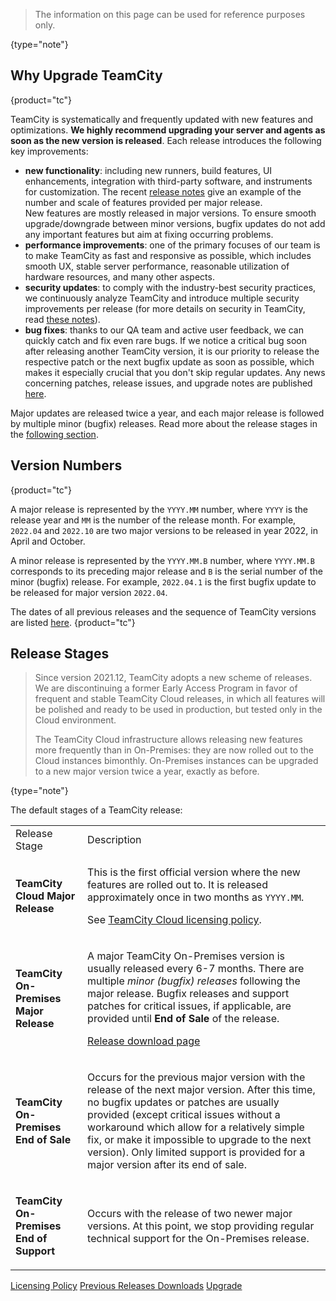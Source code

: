 [//]: # (title: TeamCity Release Cycle)
[//]: # (auxiliary-id: TeamCity Release Cycle)

>The information on this page can be used for reference purposes only.
> 
{type="note"}

## Why Upgrade TeamCity
{product="tc"}

TeamCity is systematically and frequently updated with new features and optimizations. __We highly recommend upgrading your server and agents as soon as the new version is released__. Each release introduces the following key improvements:
* __new functionality__: including new runners, build features, UI enhancements, integration with third-party software, and instruments for customization. The recent [release notes](what-s-new-in-teamcity.md) give an example of the number and scale of features provided per major release.  
  New features are mostly released in major versions. To ensure smooth upgrade/downgrade between minor versions, bugfix updates do not add any important features but aim at fixing occurring problems.
* __performance improvements__: one of the primary focuses of our team is to make TeamCity as fast and responsive as possible, which includes smooth UX, stable server performance, reasonable utilization of hardware resources, and many other aspects.
* __security updates__: to comply with the industry-best security practices, we continuously analyze TeamCity and introduce multiple security improvements per release (for more details on security in TeamCity, read [these notes](security-notes.md)).
* __bug fixes__: thanks to our QA team and active user feedback, we can quickly catch and fix even rare bugs. If we notice a critical bug soon after releasing another TeamCity version, it is our priority to release the respective patch or the next bugfix update as soon as possible, which makes it especially crucial that you don't skip regular updates. Any news concerning patches, release issues, and upgrade notes are published [here](upgrade-notes.md).

Major updates are released twice a year, and each major release is followed by multiple minor (bugfix) releases. Read more about the release stages in the [following section](#Release+Stages).

## Version Numbers
{product="tc"}

A major release is represented by the `YYYY.MM` number, where `YYYY` is the release year and `MM` is the number of the release month. For example, `2022.04` and `2022.10` are two major versions to be released in year 2022, in April and October.

A minor release is represented by the `YYYY.MM.B` number, where `YYYY.MM.B` corresponds to its preceding major release and `B` is the serial number of the minor (bugfix) release. For example, `2022.04.1` is the first bugfix update to be released for major version `2022.04`.

The dates of all previous releases and the sequence of TeamCity versions are listed [here](previous-releases-downloads.md).
{product="tc"}

## Release Stages

>Since version 2021.12, TeamCity adopts a new scheme of releases. We are discontinuing a former Early Access Program in favor of frequent and stable TeamCity Cloud releases, in which all features will be polished and ready to be used in production, but tested only in the Cloud environment.
> 
>The TeamCity Cloud infrastructure allows releasing new features more frequently than in On-Premises: they are now rolled out to the Cloud instances bimonthly. On-Premises instances can be upgraded to a new major version twice a year, exactly as before.
> 
{type="note"}

The default stages of a TeamCity release:

<table>

<tr>

<td>Release Stage</td>
<td>Description</td>

</tr>

<tr>

<td>

__TeamCity Cloud Major Release__

</td>

<td>

This is the first official version where the new features are rolled out to. It is released approximately once in two months as `YYYY.MM`.

See [TeamCity Cloud licensing policy](https://www.jetbrains.com/help/teamcity/cloud/teamcity-cloud-subscription-and-licensing.html).

</td>

</tr>

<tr>

<td>

__TeamCity On-Premises Major Release__

</td>

<td>

A major TeamCity On-Premises version is usually released every 6-7 months. There are multiple _minor (bugfix) releases_ following the major release. Bugfix releases and support patches for critical issues, if applicable, are provided until __End of Sale__ of the release.

[Release download page](https://www.jetbrains.com/teamcity/download/)

</td>

</tr>

<tr>

<td>

__TeamCity On-Premises End of Sale__

</td>

<td>

Occurs for the previous major version with the release of the next major version. After this time, no bugfix updates or patches are usually provided (except critical issues without a workaround which allow for a relatively simple fix, or make it impossible to upgrade to the next version). Only limited support is provided for a major version after its end of sale.

</td>

</tr>

<tr>

<td>

__TeamCity On-Premises End of Support__

</td>

<td>

Occurs with the release of two newer major versions. At this point, we stop providing regular technical support for the On-Premises release.

</td>

</tr>

</table>


<seealso>
        <category ref="installation">
            <a href="licensing-policy.md" product="tc">Licensing Policy</a>
            <a href="previous-releases-downloads.md" product="tc">Previous Releases Downloads</a>
            <a href="upgrading-teamcity-server-and-agents.md" product="tc">Upgrade</a>
        </category>
</seealso>